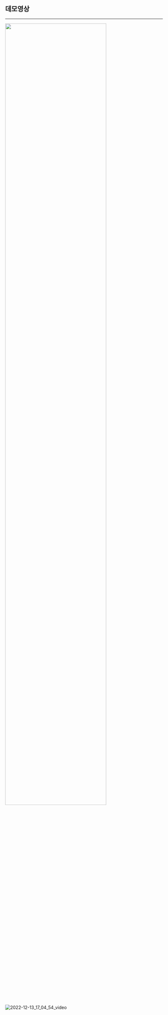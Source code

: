 ## 데모영상
---
<img width="80%" src="https://user-images.githubusercontent.com/16822641/109461495-913fc480-7aa5-11eb-9d0e-aff762669f98.gif"/>

![2022-12-13_17_04_54_video](https://user-images.githubusercontent.com/81298254/207261687-c01364c2-a16b-448c-b362-dc0175122233.gif)
